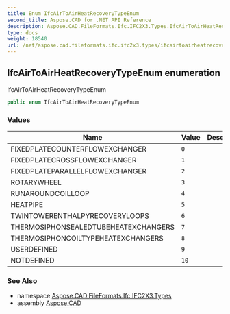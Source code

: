 ```yaml
---
title: Enum IfcAirToAirHeatRecoveryTypeEnum
second_title: Aspose.CAD for .NET API Reference
description: Aspose.CAD.FileFormats.Ifc.IFC2X3.Types.IfcAirToAirHeatRecoveryTypeEnum enum. IfcAirToAirHeatRecoveryTypeEnum
type: docs
weight: 18540
url: /net/aspose.cad.fileformats.ifc.ifc2x3.types/ifcairtoairheatrecoverytypeenum/
---
```

## IfcAirToAirHeatRecoveryTypeEnum enumeration

IfcAirToAirHeatRecoveryTypeEnum

```csharp
public enum IfcAirToAirHeatRecoveryTypeEnum
```

### Values

| Name | Value | Description |
| --- | --- | --- |
| FIXEDPLATECOUNTERFLOWEXCHANGER | `0` |  |
| FIXEDPLATECROSSFLOWEXCHANGER | `1` |  |
| FIXEDPLATEPARALLELFLOWEXCHANGER | `2` |  |
| ROTARYWHEEL | `3` |  |
| RUNAROUNDCOILLOOP | `4` |  |
| HEATPIPE | `5` |  |
| TWINTOWERENTHALPYRECOVERYLOOPS | `6` |  |
| THERMOSIPHONSEALEDTUBEHEATEXCHANGERS | `7` |  |
| THERMOSIPHONCOILTYPEHEATEXCHANGERS | `8` |  |
| USERDEFINED | `9` |  |
| NOTDEFINED | `10` |  |

### See Also

* namespace [Aspose.CAD.FileFormats.Ifc.IFC2X3.Types](../../aspose.cad.fileformats.ifc.ifc2x3.types/)
* assembly [Aspose.CAD](../../)


